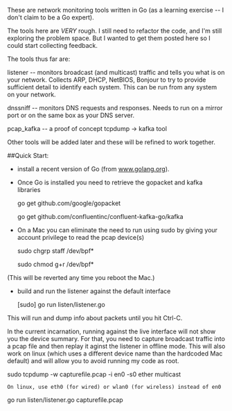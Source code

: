 These are network monitoring tools written in Go (as a learning exercise -- I don't claim to be a Go expert).

The tools here are _VERY_ rough.  I still need to refactor the code, and I'm still exploring the problem space.  But 
I wanted to get them posted here so I could start collecting feedback.

The tools thus far are:

listener -- monitors broadcast (and multicast) traffic and tells you what is on your network.  Collects ARP, DHCP, NetBIOS, 
Bonjour to try to provide sufficient detail to identify each system.  This can be run from any system on your network.

dnssniff -- monitors DNS requests and responses.  Needs to run on a mirror port or on the same box as your DNS server.

pcap_kafka -- a proof of concept tcpdump -> kafka tool

Other tools will be added later and these will be refined to work together.  

##Quick Start:
- install a recent version of Go (from www.golang.org).

- Once Go is installed you need to retrieve the gopacket and kafka libraries

  go get github.com/google/gopacket

  go get github.com/confluentinc/confluent-kafka-go/kafka

- On a Mac you can eliminate the need to run using sudo by giving your account privilege to read the pcap device(s)

  sudo chgrp staff /dev/bpf*

  sudo chmod g+r /dev/bpf*

(This will be reverted any time you reboot the Mac.)

- build and run the listener against the default interface

  [sudo] go run listen/listener.go

This will run and dump info about packets until you hit Ctrl-C.

In the current incarnation, running against the live interface will not show you the device summary.  For that, you need to
capture broadcast traffic into a pcap file and then replay it aginst the listener in offline mode.  This will also work on linux
(which uses a different device name than the hardcoded Mac default) and will allow you to avoid running my code as root.

  sudo tcpdump -w capturefile.pcap -i en0 -s0 ether multicast

    On linux, use eth0 (for wired) or wlan0 (for wireless) instead of en0

  go run listen/listener.go capturefile.pcap
 
